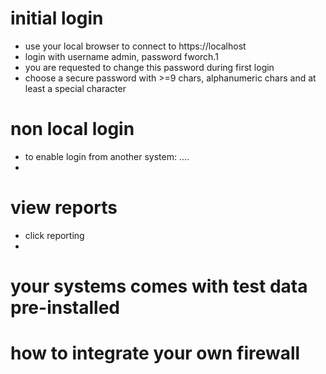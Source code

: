 # initial login
- use your local browser to connect to https://localhost
- login with username admin, password fworch.1
- you are requested to change this password during first login
- choose a secure password with >=9 chars, alphanumeric chars and at least a special character

# non local login
- to enable login from another system: ....
- 

# view reports
- click reporting
- 

# your systems comes with test data pre-installed


# how to integrate your own firewall 
